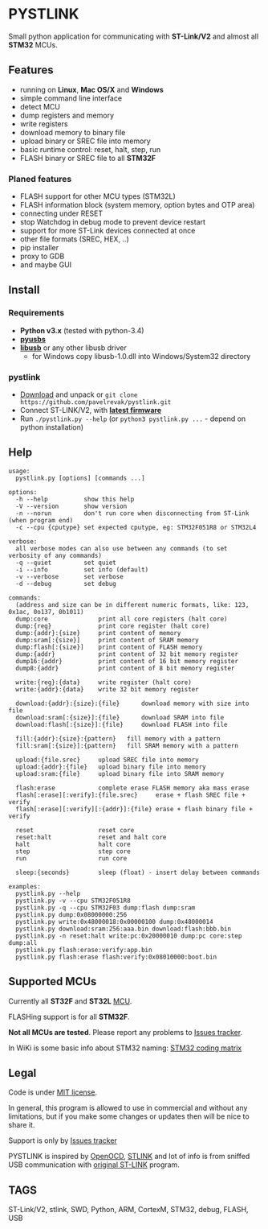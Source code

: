 # PYSTLINK

Small python application for communicating with **ST-Link/V2** and almost all **STM32** MCUs.

## Features

- running on **Linux**, **Mac OS/X** and **Windows**
- simple command line interface
- detect MCU
- dump registers and memory
- write registers
- download memory to binary file
- upload binary or SREC file into memory
- basic runtime control: reset, halt, step, run
- FLASH binary or SREC file to all **STM32F**

### Planed features

- FLASH support for other MCU types (STM32L)
- FLASH information block (system memory, option bytes and OTP area)
- connecting under RESET
- stop Watchdog in debug mode to prevent device restart
- support for more ST-Link devices connected at once
- other file formats (SREC, HEX, ..)
- pip installer
- proxy to GDB
- and maybe GUI

## Install

### Requirements

- **Python v3.x** (tested with python-3.4)
- [**pyusbs**](https://github.com/walac/pyusb)
- [**libusb**](http://libusbx.org) or any other libusb driver
  - for Windows copy libusb-1.0.dll into Windows/System32 directory

### pystlink

- [Download](https://github.com/pavelrevak/pystlink/archive/master.zip) and unpack or `git clone https://github.com/pavelrevak/pystlink.git`
- Connect ST-LINK/V2, with [**latest firmware**](http://www.st.com/web/en/catalog/tools/PF258194)
- Run `./pystlink.py --help` (or `python3 pystlink.py ...` - depend on python installation)

## Help
```
usage:
  pystlink.py [options] [commands ...]

options:
  -h --help          show this help
  -V --version       show version
  -n --norun         don't run core when disconnecting from ST-Link (when program end)
  -c --cpu {cputype} set expected cputype, eg: STM32F051R8 or STM32L4

verbose:
  all verbose modes can also use between any commands (to set verbosity of any commands)
  -q --quiet         set quiet
  -i --info          set info (default)
  -v --verbose       set verbose
  -d --debug         set debug

commands:
  (address and size can be in different numeric formats, like: 123, 0x1ac, 0o137, 0b1011)
  dump:core              print all core registers (halt core)
  dump:{reg}             print core register (halt core)
  dump:{addr}:{size}     print content of memory
  dump:sram[:{size}]     print content of SRAM memory
  dump:flash[:{size}]    print content of FLASH memory
  dump:{addr}            print content of 32 bit memory register
  dump16:{addr}          print content of 16 bit memory register
  dump8:{addr}           print content of 8 bit memory register

  write:{reg}:{data}     write register (halt core)
  write:{addr}:{data}    write 32 bit memory register

  download:{addr}:{size}:{file}      download memory with size into file
  download:sram[:{size}]:{file}      download SRAM into file
  download:flash[:{size}]:{file}     download FLASH into file

  fill:{addr}:{size}:{pattern}   fill memory with a pattern
  fill:sram[:{size}]:{pattern}   fill SRAM memory with a pattern

  upload:{file.srec}     upload SREC file into memory
  upload:{addr}:{file}   upload binary file into memory
  upload:sram:{file}     upload binary file into SRAM memory

  flash:erase            complete erase FLASH memory aka mass erase
  flash[:erase][:verify]:{file.srec}     erase + flash SREC file + verify
  flash[:erase][:verify][:{addr}]:{file} erase + flash binary file + verify

  reset                  reset core
  reset:halt             reset and halt core
  halt                   halt core
  step                   step core
  run                    run core

  sleep:{seconds}        sleep (float) - insert delay between commands

examples:
  pystlink.py --help
  pystlink.py -v --cpu STM32F051R8
  pystlink.py -q --cpu STM32F03 dump:flash dump:sram
  pystlink.py dump:0x08000000:256
  pystlink.py write:0x48000018:0x00000100 dump:0x48000014
  pystlink.py download:sram:256:aaa.bin download:flash:bbb.bin
  pystlink.py -n reset:halt write:pc:0x20000010 dump:pc core:step dump:all
  pystlink.py flash:erase:verify:app.bin
  pystlink.py flash:erase flash:verify:0x08010000:boot.bin
```

## Supported MCUs

Currently all **ST32F** and **ST32L** [MCU](http://www.st.com/web/en/catalog/mmc/FM141/SC1169).

FLASHing support is for all **STM32F**.

**Not all MCUs are tested**. Please report any problems to [Issues tracker](https://github.com/pavelrevak/pystlink/issues).

In WiKi is some basic info about STM32 naming: [STM32 coding matrix](https://github.com/pavelrevak/pystlink/wiki/STM32-coding-matrix)

## Legal

Code is under [MIT license](https://github.com/pavelrevak/pystlink/blob/master/LICENSE).

In general, this program is allowed to use in commercial and without any limitations, but if you make some changes or updates then will be nice to share it.

Support is only by [Issues tracker](https://github.com/pavelrevak/pystlink/issues)

PYSTLINK is inspired by [OpenOCD](http://openocd.org/), [STLINK](https://github.com/texane/stlink) and lot of info is from sniffed USB communication with [original ST-LINK](http://www.st.com/web/en/catalog/tools/PF258168) program.

## TAGS
ST-Link/V2, stlink, SWD, Python, ARM, CortexM, STM32, debug, FLASH, USB
